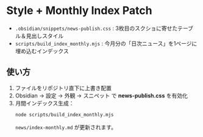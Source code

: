# Style + Monthly Index Patch

- `.obsidian/snippets/news-publish.css` : 3枚目のスクショに寄せたテーブル＆見出しスタイル
- `scripts/build_index_monthly.mjs` : 今月分の「日次ニュース」を1ページに埋め込むインデックス

## 使い方
1. ファイルをリポジトリ直下に上書き配置
2. Obsidian → 設定 → 外観 → スニペット で **news-publish.css** を有効化
3. 月間インデックス生成：
   ```bash
   node scripts/build_index_monthly.mjs
   ```
   `news/index-monthly.md` が更新されます。

